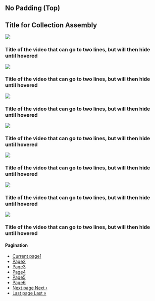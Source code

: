 ## No Padding (Top)
<div class="component rhd-c-card-grid pf-c-content rhd-c-collection no-padding-top">
  <div class="pf-l-flex">
    <h2 class="pf-c-title">Title for Collection Assembly</h2>
  </div>
  <div class="pf-l-flex rhd-c-card-grid__wrapper">
    <!-- ======== CARD COMPONENTS START HERE ========= -->
    <div class="pf-c-card rhd-c-card">
      <div class="rhd-c-card__video">
        <img src="https://images.pexels.com/photos/417173/pexels-photo-417173.jpeg?cs=srgb&dl=altitude-clouds-cold-417173.jpg&fm=jpg">
      </div>
      <div class="rhd-c-card-content">
        <h3 class="rhd-c-card__title">
          Title of the video that can go to two lines, but will then hide until hovered
        </h3>
      </div>
    </div>
    <div class="pf-c-card rhd-c-card">
      <div class="rhd-c-card__video">
        <img src="https://images.pexels.com/photos/417173/pexels-photo-417173.jpeg?cs=srgb&dl=altitude-clouds-cold-417173.jpg&fm=jpg">
      </div>
      <div class="rhd-c-card-content">
        <h3 class="rhd-c-card__title">
          Title of the video that can go to two lines, but will then hide until hovered
        </h3>
      </div>
    </div>
    <div class="pf-c-card rhd-c-card">
      <div class="rhd-c-card__video">
        <img src="https://images.pexels.com/photos/417173/pexels-photo-417173.jpeg?cs=srgb&dl=altitude-clouds-cold-417173.jpg&fm=jpg">
      </div>
      <div class="rhd-c-card-content">
        <h3 class="rhd-c-card__title">
          Title of the video that can go to two lines, but will then hide until hovered
        </h3>
      </div>
    </div>
    <div class="pf-c-card rhd-c-card">
      <div class="rhd-c-card__video">
        <img src="https://images.pexels.com/photos/417173/pexels-photo-417173.jpeg?cs=srgb&dl=altitude-clouds-cold-417173.jpg&fm=jpg">
      </div>
      <div class="rhd-c-card-content">
        <h3 class="rhd-c-card__title">
          Title of the video that can go to two lines, but will then hide until hovered
        </h3>
      </div>
    </div>
    <div class="pf-c-card rhd-c-card">
      <div class="rhd-c-card__video">
        <img src="https://images.pexels.com/photos/417173/pexels-photo-417173.jpeg?cs=srgb&dl=altitude-clouds-cold-417173.jpg&fm=jpg">
      </div>
      <div class="rhd-c-card-content">
        <h3 class="rhd-c-card__title">
          Title of the video that can go to two lines, but will then hide until hovered
        </h3>
      </div>
    </div>
    <div class="pf-c-card rhd-c-card">
      <div class="rhd-c-card__video">
        <img src="https://images.pexels.com/photos/417173/pexels-photo-417173.jpeg?cs=srgb&dl=altitude-clouds-cold-417173.jpg&fm=jpg">
      </div>
      <div class="rhd-c-card-content">
        <h3 class="rhd-c-card__title">
          Title of the video that can go to two lines, but will then hide until hovered
        </h3>
      </div>
    </div>
    <div class="pf-c-card rhd-c-card">
      <div class="rhd-c-card__video">
        <img src="https://images.pexels.com/photos/417173/pexels-photo-417173.jpeg?cs=srgb&dl=altitude-clouds-cold-417173.jpg&fm=jpg">
      </div>
      <div class="rhd-c-card-content">
        <h3 class="rhd-c-card__title">
          Title of the video that can go to two lines, but will then hide until hovered
        </h3>
      </div>
    </div>
    <!-- ======== END OF CARD COMPONENTS ========= -->
  </div>
  <!-- START OF DRUPAL PAGINATION -->
  <div class="pf-l-flex pf-m-justify-content-flex-start">
    <nav class="pager" role="navigation" aria-labelledby="pagination-heading">
      <h4 id="pagination-heading" class="visually-hidden">Pagination</h4>
      <ul class="pager__items js-pager__items">
        <li class="pager__item is-active">
          <a href="?page=0" title="Current page" tabindex="-1"><span class="visually-hidden">Current page</span>1</a>
        </li>
        <li class="pager__item">
          <a href="?page=1" title="Go to page 2" tabindex="-1"><span class="visually-hidden">Page</span>2</a>
        </li>
        <li class="pager__item">
          <a href="?page=2" title="Go to page 3" tabindex="-1"><span class="visually-hidden">Page</span>3</a>
        </li>
        <li class="pager__item">
          <a href="?page=3" title="Go to page 4" tabindex="-1"><span class="visually-hidden">Page</span>4</a>
        </li>
        <li class="pager__item">
          <a href="?page=4" title="Go to page 5" tabindex="-1"><span class="visually-hidden">Page</span>5</a>
        </li>
        <li class="pager__item">
          <a href="?page=5" title="Go to page 6" tabindex="-1"><span class="visually-hidden">Page</span>6</a>
        </li>
        <li class="pager__item pager__item--next">
          <a href="?page=1" title="Go to next page" rel="next" tabindex="-1">
            <span class="visually-hidden">Next page</span>
            <span aria-hidden="true">Next ›</span>
          </a>
        </li>
        <li class="pager__item pager__item--last">
          <a href="?page=5" title="Go to last page" tabindex="-1">
            <span class="visually-hidden">Last page</span>
            <span aria-hidden="true">Last »</span>
          </a>
        </li>
      </ul>
    </nav>
  </div>
  <!-- END OF PAGINATION -->
</div>
